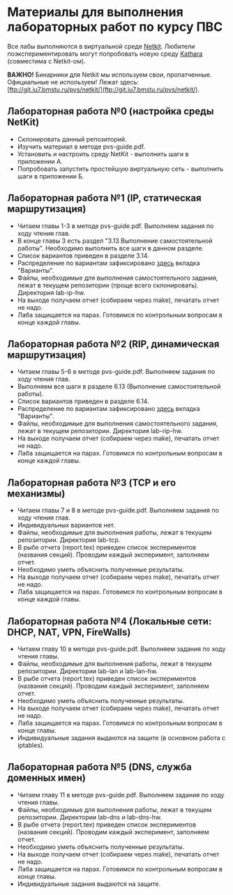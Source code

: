# Материалы для выполнения лабораторных работ по курсу ПВС

Все лабы выполняются в виртуальной среде [Netkit](http://wiki.netkit.org).
Любители поэкспериментировать могут попробовать новую среду [Kathara](http://www.kathara.org) (совместима с Netkit-ом).

**ВАЖНО!** Бинарники для Netkit мы используем свои, пропатченные. Официальные не используем! Лежат здесь: [ftp://git.iu7.bmstu.ru/pvs/netkit/](ftp://git.iu7.bmstu.ru/pvs/netkit/).

## Лабораторная работа №0 (настройка среды NetKit)
  * Склонировать данный репозиторий.
  * Изучить материал в методе pvs-guide.pdf.
  * Установить и настроить среду NetKit - выполнить шаги в приложении А.
  * Попробовать запустить простейшую виртуальную сеть - выполнить шаги в приложении Б.

## Лабораторная работа №1 (IP, статическая маршрутизация)
  * Читаем главы 1-3 в методе pvs-guide.pdf. Выполняем задания по ходу чтения глав.
  * В конце главы 3 есть раздел "3.13 Выполнение самостоятельной работы". Необходимо выполнить все шаги в данном разделе.
  * Список вариантов приведен в разделе 3.14.
  * Распределение по вариантам зафиксировано [здесь](https://onedrive.live.com/view.aspx?cid=675c2531995571d6&page=view&resid=675C2531995571D6!73882&parId=675C2531995571D6!4241&authkey=!AMywrPcMiVAL3Pw&app=Excel) вкладка "Варианты".
  * Файлы, необходимые для выполнения самостоятельного задания, лежат в текущем репозитории (проще всего склонировать). Директория lab-ip-hw.
  * На выходе получаем отчет (собираем через make), печатать отчет не надо.
  * Лаба защищается на парах. Готовимся по контрольным вопросам в конце каждой главы.

## Лабораторная работа №2 (RIP, динамическая маршрутизация)
  * Читаем главы 5-6 в методе pvs-guide.pdf. Выполняем задания по ходу чтения глав.
  * Выполняем все шаги в разделе 6.13 (Выполнение самостоятельной работы).
  * Список вариантов приведен в разделе 6.14.
  * Распределение по вариантам зафиксировано [здесь](https://onedrive.live.com/view.aspx?cid=675c2531995571d6&page=view&resid=675C2531995571D6!73882&parId=675C2531995571D6!4241&authkey=!AMywrPcMiVAL3Pw&app=Excel) вкладка "Варианты".
  * Файлы, необходимые для выполнения самостоятельного задания, лежат в текущем репозитории. Директория lab-rip-hw.
  * На выходе получаем отчет (собираем через make), печатать отчет не надо.
  * Лаба защищается на парах. Готовимся по контрольным вопросам в конце каждой главы.

## Лабораторная работа №3 (TCP и его механизмы)
  * Читаем главы 7 и 8 в методе pvs-guide.pdf. Выполняем задания по ходу чтения глав.
  * Индивидуальных вариантов нет.
  * Файлы, необходимые для выполнения работы, лежат в текущем репозитории. Директория lab-tcp.
  * В рыбе отчета (report.tex) приведен список экспериментов (названия секций). Проводим каждый эксперимент, заполняем отчет.
  * Необходимо уметь объяснить полученные результаты.
  * На выходе получаем отчет (собираем через make), печатать отчет не надо.
  * Лаба защищается на парах. Готовимся по контрольным вопросам в конце каждой главы.

## Лабораторная работа №4 (Локальные сети: DHCP, NAT, VPN, FireWalls)
  * Читаем главу 10 в методе pvs-guide.pdf. Выполняем задания по ходу чтения главы.
  * Файлы, необходимые для выполнения работы, лежат в текущем репозитории. Директории lab-lan и lab-lan-hw.
  * В рыбе отчета (report.tex) приведен список экспериментов (названия секций). Проводим каждый эксперимент, заполняем отчет.
  * Необходимо уметь объяснить полученные результаты.
  * На выходе получаем отчет (собираем через make), печатать отчет не надо.
  * Лаба защищается на парах. Готовимся по контрольным вопросам в конце главы.
  * Индивидуальные задания выдаются на защите (в основном работа с iptables).

## Лабораторная работа №5 (DNS, служба доменных имен)
  * Читаем главу 11 в методе pvs-guide.pdf. Выполняем задания по ходу чтения главы.
  * Файлы, необходимые для выполнения работы, лежат в текущем репозитории. Директории lab-dns и lab-dns-hw.
  * В рыбе отчета (report.tex) приведен список экспериментов (названия секций). Проводим каждый эксперимент, заполняем отчет.
  * Необходимо уметь объяснить полученные результаты.
  * На выходе получаем отчет (собираем через make), печатать отчет не надо.
  * Лаба защищается на парах. Готовимся по контрольным вопросам в конце главы.
  * Индивидуальные задания выдаются на защите.